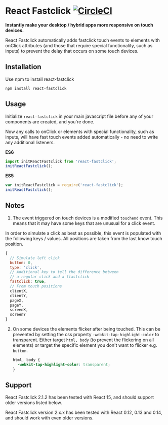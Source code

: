 # React Fastclick [![CircleCI](https://circleci.com/gh/JakeSidSmith/react-fastclick.svg?style=svg)](https://circleci.com/gh/JakeSidSmith/react-fastclick)
**Instantly make your desktop / hybrid apps more responsive on touch devices.**

React Fastclick automatically adds fastclick touch events to elements with onClick attributes (and those that require special functionality, such as inputs) to prevent the delay that occurs on some touch devices.

## Installation

Use npm to install react-fastclick

```
npm install react-fastclick
```

## Usage

Initialize `react-fastclick` in your main javascript file before any of your components are created, and you're done.

Now any calls to onClick  or elements with special functionality, such as inputs, will have fast touch events added automatically - no need to write any additional listeners.

**ES6**

```javascript
import initReactFastclick from 'react-fastclick';
initReactFastclick();
```

**ES5**

```javascript
var initReactFastclick = require('react-fastclick');
initReactFastclick();
```

## Notes

1. The event triggered on touch devices is a modified `touchend` event. This means that it may have some keys that are unusual for a click event.

  In order to simulate a click as best as possible, this event is populated with the following keys / values. All positions are taken from the last know touch position.

  ```javascript
  {
    // Simulate left click
    button: 0,
    type: 'click',
    // Additional key to tell the difference between
    // a regular click and a flastclick
    fastclick: true,
    // From touch positions
    clientX,
    clientY,
    pageX,
    pageY,
    screenX,
    screenY
  }
  ```

2. On some devices the elements flicker after being touched. This can be prevented by setting the css property `-webkit-tap-highlight-color` to transparent.
Either target `html, body` (to prevent the flickering on all elements) or target the specific element you don't want to flicker e.g. `button`.

    ```css
    html, body {
      -webkit-tap-highlight-color: transparent;
    }
    ```

## Support

React Fastclick 2.1.2 has been tested with React 15, and should support older versions listed below.

React Fastclick version 2.x.x has been tested with React 0.12, 0.13 and 0.14, and should work with even older versions.
